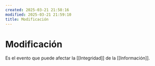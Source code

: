```yaml
---
created: 2025-03-21 21:58:16
modified: 2025-03-21 21:59:10
title: Modificación
---
```


# Modificación

Es el evento que puede afectar la [[Integridad]] de la [[Información]].
